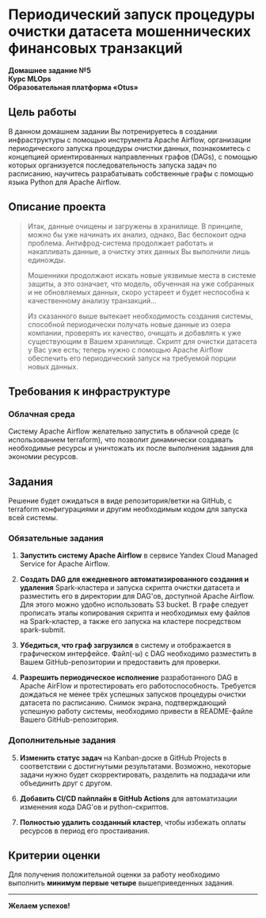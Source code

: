 # Периодический запуск процедуры очистки датасета мошеннических финансовых транзакций

**Домашнее задание №5**  
**Курс MLOps**  
**Образовательная платформа «Otus»**

## Цель работы

В данном домашнем задании Вы потренируетесь в создании инфраструктуры с помощью инструмента Apache Airflow, организации периодического запуска процедуры очистки данных, познакомитесь с концепцией ориентированных направленных графов (DAGs), с помощью которых организуется последовательность запуска задач по расписанию, научитесь разрабатывать собственные графы с помощью языка Python для Apache Airflow.

## Описание проекта

> Итак, данные очищены и загружены в хранилище. В принципе, можно бы уже начинать их анализ, однако, Вас беспокоит одна проблема. Антифрод-система продолжает работать и накапливать данные, а очистку этих данных Вы выполнили лишь единожды.
> 
> Мошенники продолжают искать новые уязвимые места в системе защиты, а это означает, что модель, обученная на уже собранных и не обновляемых данных, скоро устареет и будет неспособна к качественному анализу транзакций...
> 
> Из сказанного выше вытекает необходимость создания системы, способной периодически получать новые данные из озера компании, проверять их качество, очищать и добавлять к уже существующим в Вашем хранилище. Скрипт для очистки датасета у Вас уже есть; теперь нужно с помощью Apache Airflow обеспечить его периодический запуск на требуемой порции новых данных.

## Требования к инфраструктуре

### Облачная среда

Систему Apache Airflow желательно запустить в облачной среде (с использованием terraform), что позволит динамически создавать необходимые ресурсы и уничтожать их после выполнения задания для экономии ресурсов.

## Задания

Решение будет ожидаться в виде репозитория/ветки на GitHub, с terraform конфигурациями и другим необходимым кодом для запуска всей системы.

### Обязательные задания

1. **Запустить систему Apache Airflow** в сервисе Yandex Cloud Managed Service for Apache Airflow.

2. **Создать DAG для ежедневного автоматизированного создания и удаления** Spark-кластера и запуска скрипта очистки датасета и разместить его в директории для DAG'ов, доступной Apache Airflow. Для этого можно удобно использовать S3 bucket. В графе следует прописать этапы копирования скрипта и необходимых ему файлов на Spark-кластер, а также его запуска на кластере посредством spark-submit.

3. **Убедиться, что граф загрузился** в систему и отображается в графическом интерфейсе. Файл(-ы) с DAG необходимо разместить в Вашем GitHub-репозитории и предоставить для проверки.

4. **Разрешить периодическое исполнение** разработанного DAG в Apache AirFlow и протестировать его работоспособность. Требуется дождаться не менее трёх успешных запусков процедуры очистки датасета по расписанию. Снимок экрана, подтверждающий успешную работу системы, необходимо привести в README-файле Вашего GitHub-репозитория.

### Дополнительные задания

5. **Изменить статус задач** на Kanban-доске в GitHub Projects в соответствии с достигнутыми результатами. Возможно, некоторые задачи нужно будет скорректировать, разделить на подзадачи или объединить друг с другом.

6. **Добавить CI/CD пайплайн в GitHub Actions** для автоматизации изменения кода DAG'ов и python-скриптов.

7. **Полностью удалить созданный кластер**, чтобы избежать оплаты ресурсов в период его простаивания.

## Критерии оценки

Для получения положительной оценки за работу необходимо выполнить **минимум первые четыре** вышеприведенных задания.

---

**Желаем успехов!** 